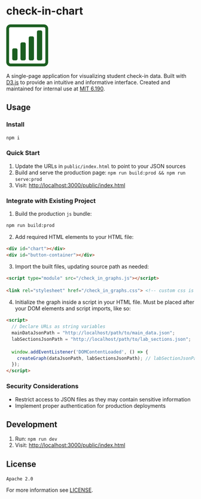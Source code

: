 # check-in-chart

[![logo](/public/assets/logo_v1.svg)](https://github.com/javier-solis/check-in-chart)

A single-page application for visualizing student check-in data. Built with [D3.js](https://d3js.org/) to provide an intuitive and informative interface. Created and maintained for internal use at [MIT 6.190](https://llp.mit.edu/6190/).

## Usage

### Install
```sh
npm i
```

### Quick Start
1. Update the URLs in `public/index.html` to point to your JSON sources
2. Build and serve the production page: `npm run build:prod && npm run serve:prod`
3. Visit: [http://localhost:3000/public/index.html](http://localhost:3000/public/index.html)

### Integrate with Existing Project
1. Build the production `js` bundle:
```sh
npm run build:prod
```

2. Add required HTML elements to your HTML file:
```html
<div id="chart"></div>
<div id="button-container"></div>
```

3. Import the built files, updating source path as needed:
```html
<script type="module" src="/check_in_graphs.js"></script>

<link rel="stylesheet" href="/check_in_graphs.css"> <!-- custom css is optional -->
```

4. Initialize the graph inside a script in your HTML file. Must be placed after your DOM elements and script imports, like so:
```html
<script>
  // Declare URLs as string variables
  mainDataJsonPath = "http://localhost/path/to/main_data.json";
  labSectionsJsonPath = "http://localhost/path/to/lab_sections.json";
  
  window.addEventListener('DOMContentLoaded', () => {
    createGraph(dataJsonPath, labSectionsJsonPath); // labSectionJsonPath is optional
  });
</script>
```

### Security Considerations
- Restrict access to JSON files as they may contain sensitive information
- Implement proper authentication for production deployments

## Development
1. Run: `npm run dev`
2. Visit: [http://localhost:3000/public/index.html](http://localhost:3000/public/index.html)

## License
`Apache 2.0`

For more information see [LICENSE](LICENSE).
